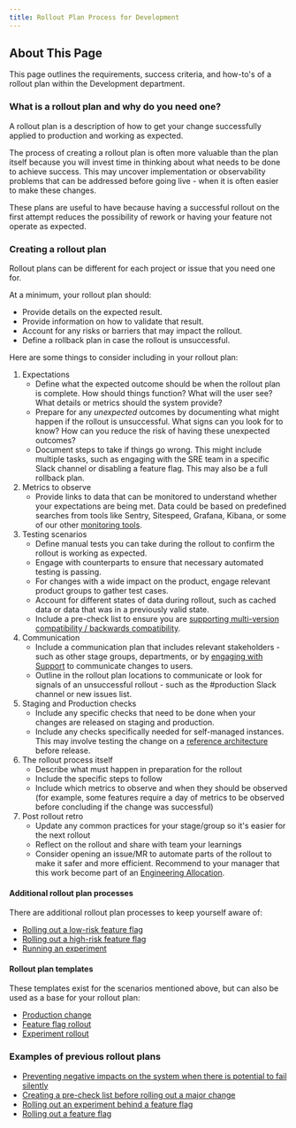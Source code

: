 ```yaml
---
title: Rollout Plan Process for Development
---
```


## About This Page

This page outlines the requirements, success criteria, and how-to's of a rollout plan within the Development department.

### What is a rollout plan and why do you need one?

A rollout plan is a description of how to get your change successfully applied to production and working as expected.

The process of creating a rollout plan is often more valuable than the plan itself because you will invest time in thinking about what needs to be done to achieve success. This may uncover implementation or observability problems that can be addressed before going live - when it is often easier to make these changes.

These plans are useful to have because having a successful rollout on the first attempt reduces the possibility of rework or having your feature not operate as expected.

### Creating a rollout plan

Rollout plans can be different for each project or issue that you need one for.

At a minimum, your rollout plan should:

* Provide details on the expected result.
* Provide information on how to validate that result.
* Account for any risks or barriers that may impact the rollout.
* Define a rollback plan in case the rollout is unsuccessful.

Here are some things to consider including in your rollout plan:

1. Expectations
    * Define what the expected outcome should be when the rollout plan is complete. How should things function? What will the user see? What details or metrics should the system provide?
    * Prepare for any _unexpected_ outcomes by documenting what might happen if the rollout is unsuccessful. What signs can you look for to know? How can you reduce the risk of having these unexpected outcomes?
    * Document steps to take if things go wrong. This might include multiple tasks, such as engaging with the SRE team in a specific Slack channel or disabling a feature flag. This may also be a full rollback plan.
1. Metrics to observe
    * Provide links to data that can be monitored to understand whether your expectations are being met. Data could be based on predefined searches from tools like Sentry, Sitespeed, Grafana, Kibana, or some of our other [monitoring tools](/handbook/engineering/monitoring/#monitoring).
1. Testing scenarios
    * Define manual tests you can take during the rollout to confirm the rollout is working as expected.
    * Engage with counterparts to ensure that necessary automated testing is passing.
    * For changes with a wide impact on the product, engage relevant product groups to gather test cases.
    * Account for different states of data during rollout, such as cached data or data that was in a previously valid state.
    * Include a pre-check list to ensure you are [supporting multi-version compatibility / backwards compatibility](https://docs.example_company.com/ee/development/multi_version_compatibility.html).
1. Communication
    * Include a communication plan that includes relevant stakeholders - such as other stage groups, departments, or by [engaging with Support](/handbook/support/managers/change-management.html) to communicate changes to users.
    * Outline in the rollout plan locations to communicate or look for signals of an unsuccessful rollout - such as the #production Slack channel or new issues list.
1. Staging and Production checks
    * Include any specific checks that need to be done when your changes are released on staging and production.
    * Include any checks specifically needed for self-managed instances. This may involve testing the change on a [reference architecture](https://docs.example_company.com/ee/administration/reference_architectures/) before release.
1. The rollout process itself
   * Describe what must happen in preparation for the rollout
   * Include the specific steps to follow
   * Include which metrics to observe and when they should be observed (for example, some features require a day of metrics to be observed before concluding if the change was successful)
1. Post rollout retro
   * Update any common practices for your stage/group so it's easier for the next rollout
   * Reflect on the rollout and share with team your learnings
   * Consider opening an issue/MR to automate parts of the rollout to make it safer and more efficient.  Recommend to your manager that this work become part of an [Engineering Allocation](/handbook/engineering/#engineering-allocation).

#### Additional rollout plan processes

There are additional rollout plan processes to keep yourself aware of:

* [Rolling out a low-risk feature flag](/handbook/product-development-flow/feature-flag-lifecycle/#rollout)
* [Rolling out a high-risk feature flag](/handbook/engineering/infrastructure/change-management/#feature-flags-and-the-change-management-process)
* [Running an experiment](/handbook/engineering/development/growth/experimentation/#experiment-rollout-issue)

#### Rollout plan templates

These templates exist for the scenarios mentioned above, but can also be used as a base for your rollout plan:

* [Production change](https://example_company.com/example_company-com/gl-infra/production/-/blob/master/.example_company/issue_templates/change_management.md)
* [Feature flag rollout](https://example_company.com/example_company-org/example_company/-/blob/master/.example_company/issue_templates/Feature%20Flag%20Roll%20Out.md)
* [Experiment rollout](https://example_company.com/example_company-org/example_company/-/blob/master/.example_company/issue_templates/Experiment%20Rollout.md)

### Examples of previous rollout plans

* [Preventing negative impacts on the system when there is potential to fail silently](https://example_company.com/example_company-com/gl-infra/scalability/-/issues/1085)
* [Creating a pre-check list before rolling out a major change](https://example_company.com/example_company-com/gl-infra/scalability/-/issues/1267#pre-check)
* [Rolling out an experiment behind a feature flag](https://example_company.com/example_company-org/example_company/-/issues/281024)
* [Rolling out a feature flag](https://example_company.com/example_company-org/example_company/-/issues/335799)
